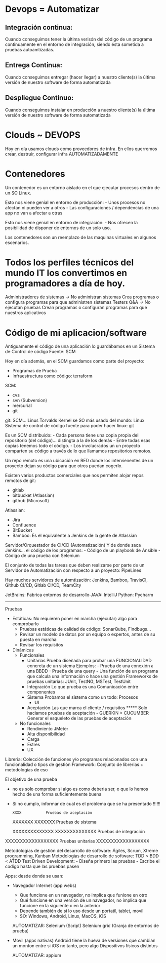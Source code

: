 # Devops = Automatizar

## Integración continua:

Cuando conseguimos tener la última verisón del código de un programa continuamente
en el entorno de integración, siendo ésta sometida a pruebas autoamtizadas.

## Entrega Continua:

Cuando conseguimos entregar (hacer llegar) a nuestro cliente(s) la última 
versión de nuestro software de forma automatizada

## Despliegue Continuo:

Cuando conseguimos instalar en producción a nuestro cliente(s) la última 
versión de nuestro software de forma automatizada

# Clouds ~ DEVOPS

Hoy en día usamos clouds como proveedores de infra. En ellos querremos crear, 
destruir, configurar infra AUTOMATIZADAMENTE

# Contenedores

Un contenedor es un entorno aislado en el que ejecutar procesos dentro de un SO Linux.

Esto nos viene genial en entorno de producción:
    - Unos procesos no afectan ni pueden ver a otros
    - Las configuraciones / dependencias de una app no van a afectar a otras

Esto nos viene genial en entorno de integración:
    - Nos ofrecen la posibilidad de disponer de entornos de un solo uso.

Los contenedores son un reemplazo de las maquinas virtuales en algunos escenarios.

# Todos los perfiles técnicos del mundo IT los convertimos en programadores a día de hoy.

Administradores de sistemas ->  No administran sistemas
                                Crea programas o configura programas para que administren sistemas
Testers Q&A                 ->  No ejecutan pruebas
                                Crean programas o configuran programas para que nuestros aplicativos
                                
# Código de mi aplicacion/software

Antiguamente el código de una aplicación lo guardábamos en un Sistema de Control de código Fuente: SCM

Hoy en día además, en el SCM guardamos como parte del proyecto:
- Programas de Prueba
- Infraestructura como código: terraform

SCM:
- cvs 
- svn (Subversion)
- mercurial
- git

git: SCM...
Linus Torvalds
    Kernel se SO más usado del mundo: Linux
    Sistema de control de código fuente para poder hacer linux: git 
    
Es un SCM distribuido:
    - Cada persona tiene una copia propia del repositorio (del código)... distingta a la de los demás
    - Entre todas esas copias tenemos todo el código.
    - Los involucrados un un proyecto comparten su código a través de lo que llamamos repositorios remotos.
    
Un repo remoto es una ubicación en RED donde los intervienentes de un proyecto
dejan su código para que otros puedan cogerlo.

Existen varios productos comerciales que nos permiten alojar repos remotos de git:
- gitlab
- bitbucket (Atlassian)
- github (Microsoft)

Atlassian:
- Jira
- Confluence
- BitBucket
- Bamboo: Es el equivalente a Jenkins de la gente de Atlassian


Servidor/Orquestador de CI/CD (Automatización)
Y de donde saca Jenkins... el código de los programas:
    - Código de un playbook de Ansible
    - Código de una prueba con Selenium
    
El conjunto de todas las tareas que deben realizarse por parte de un Servidor de Automatización
con respecto a un proyecto: PipeLines

Hay muchos servidores de automtización: Jenkins, Bamboo, TravisCI, Github CI/CD, Gitlab CI/CD, TeamCity

JetBrains: Fabrica entornos de desarrollo
JAVA: IntelliJ
Python: Pycharm

---

Pruebas
- Estáticas: No requieren poner en marcha (ejecutar) algo para comprobarlo
    - Pruebas estáticas de calidad de código: SonarQube, Findbugs...
    - Revisar un modelo de datos por un equipo o expertos, antes de su puesta en marcha
    - Revisar los requisitos
- Dinámicas
    - Funcionales
        - Unitarias     Prueba diseñada para probar una FUNCIONALIDAD concreta de un sistema
                            Ejemplos: -   Prueba de una conexión a una BBDD
                                      -   Prueba de una query
                                      -   Una función de un programa que calcula una información o hace una gestión
                            Frameworks de pruebas unitarias:
                                JUnit, TestNG, MSTest, TestUnit
        - Integración   Lo que prueba es una Comunicación entre componentes
        - Sistema       Probamos el sistema como un todo: Procesos
            - UI
        - Aceptación    Las que marca el cliente / requisitos           ***** Solo haciamos pruebas de aceptación
                        - GUERKIN > CUCUMBER Generar el esqueleto de las pruebas de aceptación
    - No funcionales
        - Rendimiento               JMeter
        - Alta disponibilidad
        - Carga
        - Estres
        - UX


Libreria:   Colección de funciones y/o programas relacionados con una funcionalidad o tipos de gestión
Framework:  Conjunto de librerias
            + metodologías de eso
            

El objetivo de una prueba 
- no es solo comprobar si algo es como deberia ser, o que lo hemos hecho de una forma suficientemente buena            
- Si no cumplo, informar de cual es el problema que se ha presentado !!!!!!
            
            
      XXXX           Pruebas de aceptación

     XXXXXXX
     XXXXXXX         Pruebas de sistema

  XXXXXXXXXXXXXX
  XXXXXXXXXXXXXX     Pruebas de integración

XXXXXXXXXXXXXXXXXX   Pruebas unitarias
XXXXXXXXXXXXXXXXXX

Metodologias de gestión del desarrollo de software: Ágiles, Scrum, Xtreme programming, Kanban
Metodologias de desarrollo de software:             TDD < BDD < ATDD
                                                    Test Driven Development:
                                                        - Diseña primero las pruebas
                                                        - Escribe el codigo hasta que las pruebas pasen
                                                    

Apps: desde donde se usan:
- Navegador Internet    (app webs)
    - Que funcione en un navegador, no implica que funione en otro
    - Qué funcione en una versión de un navegador, no implica que funcione en la siguiente o en la anterior
    - Depende también de si lo uso desde un portatil, tablet, movil
    - SO: Windows, Android, Linux, MacOS, iOS

    AUTOMATIZAR: Selenium (Script)
                 Selenium grid (Granja de entornos de prueba)

- Movil                 (apps nativas)
    Android tiene la hueva de versiones que cambian un monton entre si
    iOS no tanto, pero algo
    Dispositivos físicos distintos

    AUTOMATIZAR: appium

